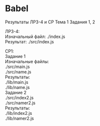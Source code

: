 # Babel
Результаты ЛР3-4 и СР Тема 1 Задания 1, 2  
  
ЛР3-4:  
Изначальный файл: ./index.js  
Результат: ./src/index.js  
  
СР1:  
Задание 1  
Изначальные файлы:  
./src/main.js  
./src/name.js  
Результаты:  
./lib/main.js  
./lib/name.js  
Задание 2  
./src/index2.js  
./src/namer2.js  
Результаты:  
./lib/index2.js  
./lib/namer2.js  
